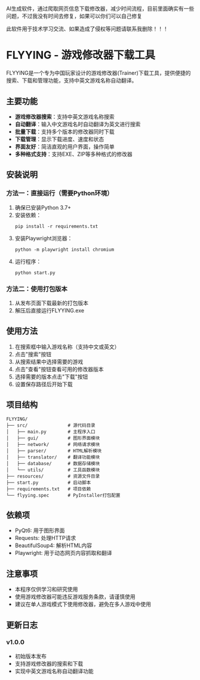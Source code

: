 # 
AI生成软件，通过爬取网页信息下载修改器，减少时间流程，目前里面确实有一些问题，不过我没有时间去修复，如果可以你们可以自己修复

此软件用于技术学习交流、如果造成了侵权等问题请联系我删除！！！


# FLYYING - 游戏修改器下载工具

FLYYING是一个专为中国玩家设计的游戏修改器(Trainer)下载工具，提供便捷的搜索、下载和管理功能，支持中英文游戏名称自动翻译。

## 主要功能

- **游戏修改器搜索**：支持中英文游戏名称搜索
- **自动翻译**：输入中文游戏名时自动翻译为英文进行搜索
- **批量下载**：支持多个版本的修改器同时下载
- **下载管理**：显示下载进度、速度和状态
- **界面友好**：简洁直观的用户界面，操作简单
- **多种格式支持**：支持EXE、ZIP等多种格式的修改器

## 安装说明

### 方法一：直接运行（需要Python环境）

1. 确保已安装Python 3.7+
2. 安装依赖：
   ```
   pip install -r requirements.txt
   ```
3. 安装Playwright浏览器：
   ```
   python -m playwright install chromium
   ```
4. 运行程序：
   ```
   python start.py
   ```

### 方法二：使用打包版本

1. 从发布页面下载最新的打包版本
2. 解压后直接运行FLYYING.exe

## 使用方法

1. 在搜索框中输入游戏名称（支持中文或英文）
2. 点击"搜索"按钮
3. 从搜索结果中选择需要的游戏
4. 点击"查看"按钮查看可用的修改器版本
5. 选择需要的版本点击"下载"按钮
6. 设置保存路径后开始下载

## 项目结构

```
FLYYING/
├── src/               # 源代码目录
│   ├── main.py        # 主程序入口
│   ├── gui/           # 图形界面模块
│   ├── network/       # 网络请求模块
│   ├── parser/        # HTML解析模块
│   ├── translator/    # 翻译功能模块
│   ├── database/      # 数据存储模块
│   └── utils/         # 工具函数模块
├── resources/         # 资源文件目录
├── start.py           # 启动脚本
├── requirements.txt   # 项目依赖
└── flyying.spec       # PyInstaller打包配置
```

## 依赖项

- PyQt6: 用于图形界面
- Requests: 处理HTTP请求
- BeautifulSoup4: 解析HTML内容
- Playwright: 用于动态网页内容抓取和翻译

## 注意事项

- 本程序仅供学习和研究使用
- 使用游戏修改器可能违反游戏服务条款，请谨慎使用
- 建议在单人游戏模式下使用修改器，避免在多人游戏中使用

## 更新日志

### v1.0.0
- 初始版本发布
- 支持游戏修改器的搜索和下载
- 实现中英文游戏名称自动翻译功能 
